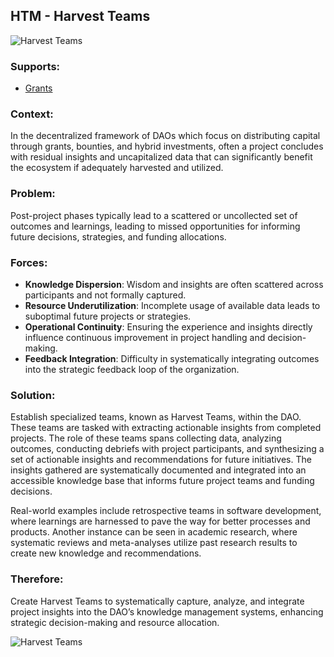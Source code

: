 ## HTM - Harvest Teams

![Harvest Teams](./output/illustrations/harvest_teams.png)

### Supports:
* [Grants](./grants.html)

### Context:
In the decentralized framework of DAOs which focus on distributing capital through grants, bounties, and hybrid investments, often a project concludes with residual insights and uncapitalized data that can significantly benefit the ecosystem if adequately harvested and utilized.

### Problem:
Post-project phases typically lead to a scattered or uncollected set of outcomes and learnings, leading to missed opportunities for informing future decisions, strategies, and funding allocations.

### Forces:
- **Knowledge Dispersion**: Wisdom and insights are often scattered across participants and not formally captured.
- **Resource Underutilization**: Incomplete usage of available data leads to suboptimal future projects or strategies.
- **Operational Continuity**: Ensuring the experience and insights directly influence continuous improvement in project handling and decision-making.
- **Feedback Integration**: Difficulty in systematically integrating outcomes into the strategic feedback loop of the organization.

### Solution:
Establish specialized teams, known as Harvest Teams, within the DAO. These teams are tasked with extracting actionable insights from completed projects. The role of these teams spans collecting data, analyzing outcomes, conducting debriefs with project participants, and synthesizing a set of actionable insights and recommendations for future initiatives. The insights gathered are systematically documented and integrated into an accessible knowledge base that informs future project teams and funding decisions. 

Real-world examples include retrospective teams in software development, where learnings are harnessed to pave the way for better processes and products. Another instance can be seen in academic research, where systematic reviews and meta-analyses utilize past research results to create new knowledge and recommendations. 

### Therefore:
Create Harvest Teams to systematically capture, analyze, and integrate project insights into the DAO’s knowledge management systems, enhancing strategic decision-making and resource allocation.

![Harvest Teams](./output/harvest_teams_specific_graph.png)